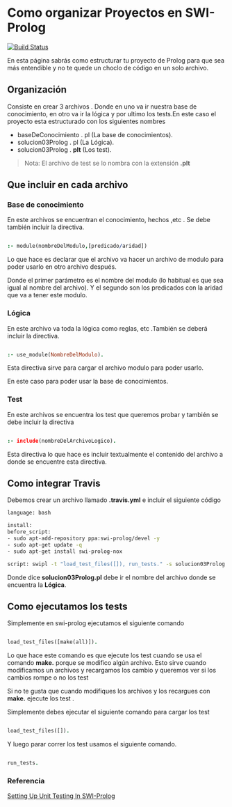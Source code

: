 # Como organizar Proyectos en SWI-Prolog

[![Build Status](https://travis-ci.com/luk-s12/Organizar-Proyecto-SWI-Prolog.svg?token=iyZLQmGvEspeSpaja9vX&branch=master)](https://travis-ci.com/luk-s12/Organizar-Proyecto-SWI-Prolog)

En esta página sabrás como estructurar tu proyecto de Prolog para que sea más entendible y no te quede un choclo de código en un solo archivo. 

## Organización
Consiste en crear 3 archivos . Donde en uno va ir nuestra base de conocimiento, en otro va ir la lógica y por ultimo los tests.En este caso el proyecto esta estructurado con los siguientes nombres

* baseDeConocimiento . pl (La base de conocimientos).
* solucion03Prolog . pl (La Lógica).
* solucion03Prolog . **plt** (Los test).

> Nota: El archivo de test se lo nombra con la extensión **.plt**

## Que incluir en cada archivo

### Base de conocimiento 

En este archivos se encuentran el conocimiento, hechos ,etc . Se debe también incluir la directiva.

```prolog

:- module(nombreDelModulo,[predicado/aridad])

```

Lo que hace es declarar que el archivo va hacer un archivo de modulo para poder usarlo en otro archivo después.

Donde el primer parámetro es el nombre del modulo (lo habitual es que sea igual al nombre del archivo).
Y el segundo son los predicados con la aridad que va a tener este modulo.

### Lógica

En este archivo va toda la lógica como reglas, etc .También se deberá incluir la directiva.

```prolog

:- use_module(NombreDelModulo).

```

Esta directiva sirve para cargar el archivo modulo para poder usarlo.

En este caso para poder usar la base de conocimientos.

### Test
En este archivos se encuentra los test que queremos probar y también se debe incluir la directiva 

```prolog

:- include(nombreDelArchivoLogico).

```

Esta directiva lo que hace es incluir textualmente el contenido del archivo a donde se
encuentre esta directiva.

## Como integrar Travis

Debemos crear un archivo llamado **.travis.yml** e incluir el siguiente código

```bash
language: bash

install:
before_script:
- sudo apt-add-repository ppa:swi-prolog/devel -y
- sudo apt-get update -q
- sudo apt-get install swi-prolog-nox

script: swipl -t "load_test_files([]), run_tests." -s solucion03Prolog.pl

```
Donde dice **solucion03Prolog.pl** debe ir el nombre del archivo donde se encuentra la **Lógica**.

## Como ejecutamos los tests

Simplemente en swi-prolog ejecutamos el siguiente comando

```prolog

load_test_files([make(all)]).

```
Lo que hace este comando es que ejecute los test cuando se usa el comando **make.** porque se modifico algún archivo. Esto sirve cuando modificamos un archivos y recargamos los cambio y queremos ver si los cambios rompe o no los test

Si no te gusta que cuando modifiques los archivos y los recargues con **make.**  ejecute los test . 

Simplemente debes ejecutar el siguiente comando para cargar los test

```prolog

load_test_files([]).

```

Y luego parar correr los test usamos el siguiente comando.

```prolog

run_tests.

```

### Referencia

[Setting Up Unit Testing In SWI-Prolog](http://www.paulbrownmagic.com/blog/swi_prolog_unit_testing_env)

